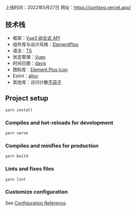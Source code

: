 上线时间：2022年5月27日
网址：https://xunfang.vercel.app/

## 技术栈
- 框架：[Vue3 组合式 API]([https://zh-hans.reactjs.org/docs/getting-started.html](https://v3.cn.vuejs.org/))
- 组件库与设计风格：[ElementPlus](https://element-plus.org/zh-CN/)
- 语法：[TS](https://www.typescriptlang.org/docs/handbook/intro.html)
- 状态管理：[Vuex](https://vuex.vuejs.org/)
- 时间日期：[dayjs](https://dayjs.fenxianglu.cn/)
- 图标库：[Element Plus Icon](https://element-plus.org/zh-CN/component/icon.html)
- Eslint：[alloy](https://github.com/AlloyTeam/eslint-config-alloy)
- 其他库：访问计数[不蒜子](https://busuanzi.ibruce.info/)

## Project setup
```
yarn install
```

### Compiles and hot-reloads for development
```
yarn serve
```

### Compiles and minifies for production
```
yarn build
```

### Lints and fixes files
```
yarn lint
```

### Customize configuration
See [Configuration Reference](https://cli.vuejs.org/config/).
